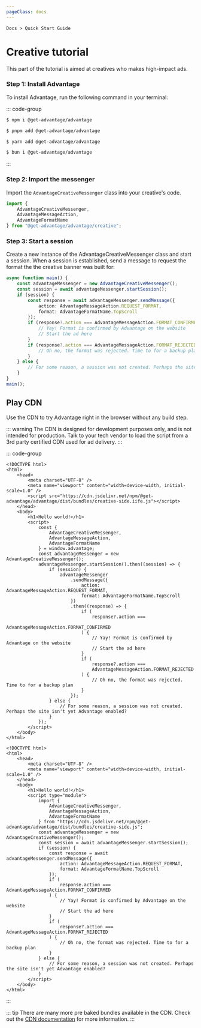 ```yaml
---
pageClass: docs
---
```


<p class="text-sm text-slate-500"><code>Docs > Quick Start Guide</code></p>

# Creative tutorial

This part of the tutorial is aimed at creatives who makes high-impact ads.

### Step 1: Install Advantage

To install Advantage, run the following command in your terminal:

::: code-group

```sh [npm]
$ npm i @get-advantage/advantage
```

```sh [pnpm]
$ pnpm add @get-advantage/advantage
```

```sh [yarn]
$ yarn add @get-advantage/advantage
```

```sh [bun]
$ bun i @get-advantage/advantage
```

:::

### Step 2: Import the messenger

Import the `AdvantageCreativeMessenger` class into your creative's code.

```ts
import {
    AdvantageCreativeMessenger,
    AdvantageMessageAction,
    AdvantageFormatName
} from "@get-advantage/advantage/creative";
```

### Step 3: Start a session

Create a new instance of the AdvantageCreativeMessenger class and start a session. When a session is established, send a message to request the format the the creative banner was built for:

```ts [TypeScript]
async function main() {
    const advantageMessenger = new AdvantageCreativeMessenger();
    const session = await advantageMessenger.startSession();
    if (session) {
        const response = await advantageMessenger.sendMessage({
            action: AdvantageMessageAction.REQUEST_FORMAT,
            format: AdvantageFormatName.TopScroll
        });
        if (response?.action === AdvantageMessageAction.FORMAT_CONFIRMED) {
            // Yay! Format is confirmed by Advantage on the website
            // Start the ad here
        }
        if (response?.action === AdvantageMessageAction.FORMAT_REJECTED) {
            // Oh no, the format was rejected. Time to for a backup plan
        }
    } else {
        // For some reason, a session was not created. Perhaps the site isn't yet Advantage enabled?
    }
}
main();
```

## Play CDN

Use the CDN to try Advantage right in the browser without any build step.

::: warning
The CDN is designed for development purposes only, and is not intended for production.
Talk to your tech vendor to load the script from a 3rd party certified CDN used for ad delivery.
:::

::: code-group

```html{6,10-43} [JS]
<!DOCTYPE html>
<html>
    <head>
        <meta charset="UTF-8" />
        <meta name="viewport" content="width=device-width, initial-scale=1.0" />
        <script src="https://cdn.jsdelivr.net/npm/@get-advantage/advantage/dist/bundles/creative-side.iife.js"></script>
    </head>
    <body>
        <h1>Hello world!</h1>
        <script>
            const {
                AdvantageCreativeMessenger,
                AdvantageMessageAction,
                AdvantageFormatName
            } = window.advantage;
            const advantageMessenger = new AdvantageCreativeMessenger();
            advantageMessenger.startSession().then((session) => {
                if (session) {
                    advantageMessenger
                        .sendMessage({
                            action: AdvantageMessageAction.REQUEST_FORMAT,
                            format: AdvantageFormatName.TopScroll
                        })
                        .then((response) => {
                            if (
                                response?.action ===
                                AdvantageMessageAction.FORMAT_CONFIRMED
                            ) {
                                // Yay! Format is confirmed by Advantage on the website
                                // Start the ad here
                            }
                            if (
                                response?.action ===
                                AdvantageMessageAction.FORMAT_REJECTED
                            ) {
                                // Oh no, the format was rejected. Time to for a backup plan
                            }
                        });
                } else {
                    // For some reason, a session was not created. Perhaps the site isn't yet Advantage enabled?
                }
            });
        </script>
    </body>
</html>
```

```html{10-14} [ESM]
<!DOCTYPE html>
<html>
    <head>
        <meta charset="UTF-8" />
        <meta name="viewport" content="width=device-width, initial-scale=1.0" />
    </head>
    <body>
        <h1>Hello world!</h1>
        <script type="module">
            import {
                AdvantageCreativeMessenger,
                AdvantageMessageAction,
                AdvantageFormatName
            } from "https://cdn.jsdelivr.net/npm/@get-advantage/advantage/dist/bundles/creative-side.js";
            const advantageMessenger = new AdvantageCreativeMessenger();
            const session = await advantageMessenger.startSession();
            if (session) {
                const response = await advantageMessenger.sendMessage({
                    action: AdvantageMessageAction.REQUEST_FORMAT,
                    format: AdvantageFormatName.TopScroll
                });
                if (
                    response.action === AdvantageMessageAction.FORMAT_CONFIRMED
                ) {
                    // Yay! Format is confirmed by Advantage on the website
                    // Start the ad here
                }
                if (
                    response?.action === AdvantageMessageAction.FORMAT_REJECTED
                ) {
                    // Oh no, the format was rejected. Time to for a backup plan
                }
            } else {
                // For some reason, a session was not created. Perhaps the site isn't yet Advantage enabled?
            }
        </script>
    </body>
</html>
```

:::

::: tip
There are many more pre baked bundles available in the CDN. Check out the [CDN documentation](https://cdn.jsdelivr.net/npm/@get-advantage/advantage/dist/bundles/) for more information.
:::
